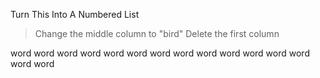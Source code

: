 Turn
This
Into
A
Numbered
List

> Change the middle column to "bird"
> Delete the first column

word  word  word
word  word  word
word  word  word
word  word  word
word  word  word
